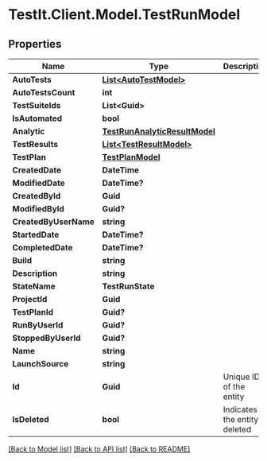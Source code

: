 # TestIt.Client.Model.TestRunModel

## Properties

Name | Type | Description | Notes
------------ | ------------- | ------------- | -------------
**AutoTests** | [**List&lt;AutoTestModel&gt;**](AutoTestModel.md) |  | [optional] 
**AutoTestsCount** | **int** |  | 
**TestSuiteIds** | **List&lt;Guid&gt;** |  | [optional] 
**IsAutomated** | **bool** |  | 
**Analytic** | [**TestRunAnalyticResultModel**](TestRunAnalyticResultModel.md) |  | [optional] 
**TestResults** | [**List&lt;TestResultModel&gt;**](TestResultModel.md) |  | [optional] 
**TestPlan** | [**TestPlanModel**](TestPlanModel.md) |  | [optional] 
**CreatedDate** | **DateTime** |  | 
**ModifiedDate** | **DateTime?** |  | [optional] 
**CreatedById** | **Guid** |  | 
**ModifiedById** | **Guid?** |  | [optional] 
**CreatedByUserName** | **string** |  | [optional] 
**StartedDate** | **DateTime?** |  | [optional] 
**CompletedDate** | **DateTime?** |  | [optional] 
**Build** | **string** |  | [optional] 
**Description** | **string** |  | [optional] 
**StateName** | **TestRunState** |  | 
**ProjectId** | **Guid** |  | 
**TestPlanId** | **Guid?** |  | [optional] 
**RunByUserId** | **Guid?** |  | [optional] 
**StoppedByUserId** | **Guid?** |  | [optional] 
**Name** | **string** |  | [optional] 
**LaunchSource** | **string** |  | [optional] 
**Id** | **Guid** | Unique ID of the entity | 
**IsDeleted** | **bool** | Indicates if the entity is deleted | 

[[Back to Model list]](../README.md#documentation-for-models) [[Back to API list]](../README.md#documentation-for-api-endpoints) [[Back to README]](../README.md)

